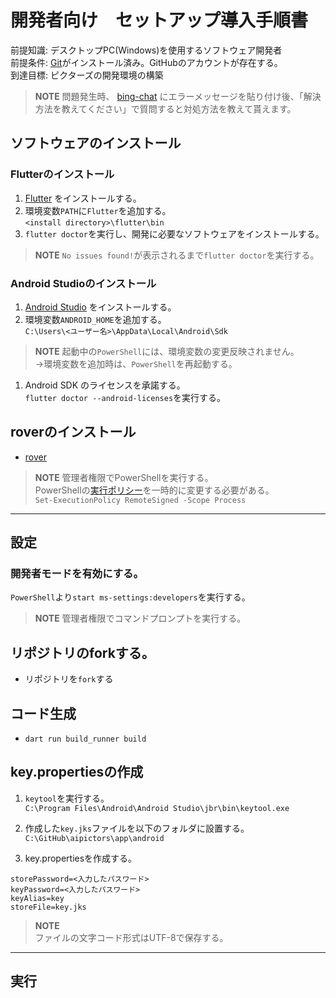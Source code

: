 # 開発者向け　セットアップ導入手順書

前提知識: デスクトップPC(Windows)を使用するソフトウェア開発者  
前提条件:  [Git](https://git-scm.com/)がインストール済み。GitHubのアカウントが存在する。   
到達目標: ピクターズの開発環境の構築 

> **NOTE**
> 問題発生時、
[bing-chat](https://www.microsoft.com/ja-jp/edge/features/bing-chat?form=MT00D8)
にエラーメッセージを貼り付け後、「解決方法を教えてください」で質問すると対処方法を教えて貰えます。

## ソフトウェアのインストール
### Flutterのインストール
1. [Flutter](https://docs.flutter.dev/get-started/install/windows) をインストールする。
1.  環境変数`PATH`に`Flutter`を追加する。   
   `<install directory>\flutter\bin`
1. `flutter doctor`を実行し、開発に必要なソフトウェアをインストールする。
> **NOTE**
> `No issues found!`が表示されるまで`flutter doctor`を実行する。

### Android Studioのインストール
1. [Android Studio](https://docs.flutter.dev/get-started/install/windows#android-setup) をインストールする。
1. 環境変数`ANDROID_HOME`を追加する。  
`C:\Users\<ユーザー名>\AppData\Local\Android\Sdk`  
> **NOTE**
> 起動中の`PowerShell`には、環境変数の変更反映されません。  
> →環境変数を追加時は、`PowerShell`を再起動する。 
1. Android SDK のライセンスを承諾する。  
   `flutter doctor --android-licenses`を実行する。

## roverのインストール
- [rover](https://www.apollographql.com/docs/rover/getting-started/#windows-powershell-installer)  
> **NOTE**
> 管理者権限でPowerShellを実行する。  
> PowerShellの[実行ポリシー](https://learn.microsoft.com/ja-jp/powershell/module/microsoft.powershell.core/about/about_execution_policies)を一時的に変更する必要がある。    
> `Set-ExecutionPolicy RemoteSigned -Scope Process`

---

## 設定
### 開発者モードを有効にする。
`PowerShell`より`start ms-settings:developers`を実行する。
> **NOTE**
> 管理者権限でコマンドプロンプトを実行する。 

## リポジトリのforkする。
- リポジトリを`fork`する
## コード生成
- `dart run build_runner build`

## key.propertiesの作成
1. `keytool`を実行する。  
`C:\Program Files\Android\Android Studio\jbr\bin\keytool.exe`
2. 作成した`key.jks`ファイルを以下のフォルダに設置する。
`C:\GitHub\aipictors\app\android`

3. key.propertiesを作成する。  
```
storePassword=<入力したパスワード>
keyPassword=<入力したパスワード>
keyAlias=key  
storeFile=key.jks  
```
> **NOTE**  
> ファイルの文字コード形式はUTF-8で保存する。

---

## 実行
